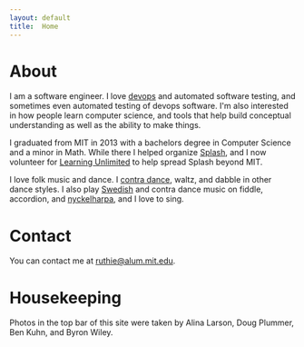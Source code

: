 ```yaml
---
layout: default
title:  Home
---
```

# About

I am a software engineer.  I love [devops](http://en.wikipedia.org/wiki/DevOps) and automated software testing, and sometimes even automated testing of devops software.  I'm also interested in how people learn computer science, and tools that help build conceptual understanding as well as the ability to make things.

I graduated from MIT in 2013 with a bachelors degree in Computer Science and a minor in Math.  While there I helped organize [Splash](http://esp.mit.edu/learn/Splash), and I now volunteer for [Learning Unlimited](http://learningu.org) to help spread Splash beyond MIT.

I love folk music and dance.  I [contra dance](http://en.wikipedia.org/wiki/Contra_dance), waltz, and dabble in other dance styles.  I also play [Swedish](http://www.youtube.com/watch?v=LIViyqKLE4w) and contra dance music on fiddle, accordion, and [nyckelharpa](http://www.nyckelharpa.org/about/what-is-a-nyckelharpa/), and I love to sing.  

# Contact

You can contact me at ruthie@alum.mit.edu.


# Housekeeping

Photos in the top bar of this site were taken by Alina Larson, Doug Plummer, Ben Kuhn, and Byron Wiley.

